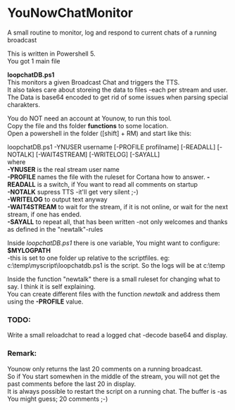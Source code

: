 ﻿# YouNowChatMonitor
A small routine to monitor, log and respond to current chats of a running broadcast

This is written in Powershell 5.  
You got 1 main file  

**loopchatDB.ps1**  
This monitors a given Broadcast Chat and triggers the TTS.  
It also takes care about storeing the data to files -each per stream and user.  
The Data is base64 encoded to get rid of some issues when parsing special charakters.  

You do NOT need an account at Younow, to run this tool.  
Copy the file and ths folder **functions** to some location.  
Open a powershell in the folder ([shift] + RM) and start like this:  

loopchatDB.ps1 -YNUSER username [-PROFILE profilname] [-READALL] [-NOTALK] [-WAIT4STREAM] [-WRITELOG] [-SAYALL]  
where  
**-YNUSER** is the real stream user name  
**-PROFILE** names the file with the ruleset for Cortana how to answer.
**-READALL** is a switch, if You want to read all comments on startup  
**-NOTALK** supress TTS -it'll get very silent ;-)  
**-WRITELOG** to output text anyway  
**-WAIT4STREAM** to wait for the stream, if it is not online, or wait for the next stream, if one has ended.  
**-SAYALL** to repeat all, that has been written -not only welcomes and thanks as defined in the "newtalk"-rules

Inside *loopchatDB.ps1* there is one variable, You might want to configure:  
**$MYLOGPATH**  
-this is set to one folder up relative to the scriptfiles. eg: c:\temp\myscript\loopchatdb.ps1 is the script. So the logs will be at c:\temp  

Inside the function "newtalk" there is a small ruleset for changing what to say. I think it is self explaining.  
You can create different files with the function *newtalk* and address them using the **-PROFILE** value.

### TODO:
Write a small reloadchat to read a logged chat -decode base64 and display.  

### Remark:
Younow only returns the last 20 comments on a running broadcast.  
So if You start somewhen in the middle of the stream, you will not get the past comments before the last 20 in display.  
It is always possible to restart the script on a running chat. The buffer is -as You might guess; 20 comments ;-)  


